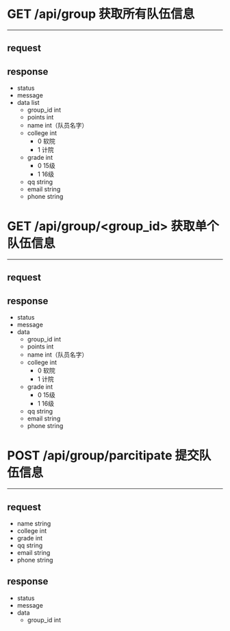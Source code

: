 # GET /api/group 获取所有队伍信息
---
## request
## response
- status
- message
- data list 
   - group_id int
   - points int 
   - name int（队员名字）
   - college int 
     - 0 软院
     - 1 计院
   - grade int
     - 0 15级
     - 1 16级
   - qq string
   - email string
   - phone string
   

# GET /api/group/<group_id> 获取单个队伍信息
---
## request
## response
- status
- message
- data
   - group_id int
   - points int 
   - name int（队员名字）
   - college int 
     - 0 软院
     - 1 计院
   - grade int
     - 0 15级
     - 1 16级
   - qq string
   - email string
   - phone string   
   
# POST /api/group/parcitipate 提交队伍信息
---
## request

- name string
- college int
- grade int 
- qq string
- email string
- phone string

## response
- status
- message
- data
   - group_id int
 